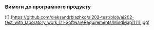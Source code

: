 ### Вимоги до програмного продукту

![]:(https://github.com/oleksandrblazhko/ai202-test/blob/ai202-test_with_laboratory_work_1/1-SoftwareRequirements/MindMap11111.jpg)
